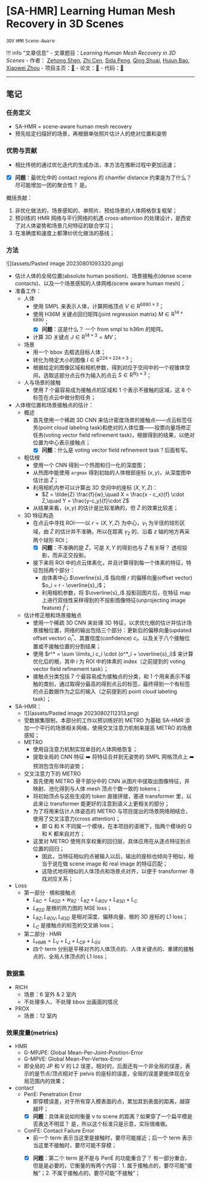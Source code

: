 # [SA-HMR] Learning Human Mesh Recovery in 3D Scenes

`3DV` `HMR` `Scene-Aware`

!!! info "文章信息"
    - 文章题目：*Learning Human Mesh Recovery in 3D Scenes*
    - 作者：
        <a href="https://zehongs.github.io/" target="_blank">Zehong Shen</a>, 
        <a href="https://github.com/anitacen" target="_blank">Zhi Cen</a>, 
        <a href="https://pengsida.net/" target="_blank">Sida Peng</a>, 
        <a href="https://chingswy.github.io/" target="_blank">Qing Shuai</a>, 
        <a href="http://www.cad.zju.edu.cn/bao/" target="_blank">Hujun Bao</a>, 
        <a href="http://xzhou.me" target="_blank">Xiaowei Zhou</a>
    - 项目主页：[🔗](https://zju3dv.github.io/sahmr/)
    - 论文：[🔗](https://openaccess.thecvf.com/content/CVPR2023/papers/Shen_Learning_Human_Mesh_Recovery_in_3D_Scenes_CVPR_2023_paper.pdf)
    - 代码：[🔗](https://github.com/zju3dv/SA-HMR/)
    
---

## 笔记

### 任务定义
- SA-HMR = scene-aware human mesh recovery
- 预先给定扫描好的场景，再根据单张照片估计人的绝对位置和姿势

### 优势与贡献
- 相比传统的通过优化迭代的生成办法，本方法在推断过程中更加迅速；
- [x] **问题**：最优化中的 contact regions 的 chamfer distance 约束是为了什么？ 尽可能增加一团的聚合性？ 是。

概括贡献：

1. 非优化做法的，场景感知的、单照片、预给场景的人体网格恢复框架；
2. 预训练的 HMR 网络与平行网络的机遇 cross-attention 的处理设计，是西安了对人体姿势和场景几何特征的联合学习；
3. 在准确度和速度上都薄纱优化做法的基线；

### 方法

![](assets/Pasted image 20230801093320.png)

- 估计人体的全局位置(absolute human position)、场景接触点(dense scene contacts)、以及一个场景感知的人体网格(scene aware human mesh)；
- 准备工作：
	- 人体
		- 使用 SMPL 来表示人体，计算网格顶点 $V\in\mathrm{R}^{6890\times 3}$；
		- 使用 H36M 关键点回归矩阵(joint regression matrix) $M \in \mathrm{R}^{14\times 6890}$；
			- [x] **问题**：这是什么？ 一个 from smpl to h36m 的矩阵。
		- 计算 3D 关键点 $J\in \mathrm{R}^{14\times 3} = MV$；
	- 场景
		- 用一个 bbox 去框选目标人体；
		- 转化为特定大小的图像 $I \in \mathrm{R}^{224\times 224\times 3}$；
		- 根据给定的图像区域和相机参数，得到对应于空间中的一个视锥体空间，选取这部分点云作为输入的点云 $S \in \mathrm{R}^{N_S \times 3}$；
	- 人与场景的接触
		-  使用 7 个最容易成为接触点的区域和 1 个表示不接触的区域，这 8 个标签在点云中做分割任务；
- 人体根位置和场景接触点的估计：
	- 概述
		- 首先使用一个稀疏 3D CNN 来估计密度场景的接触点——点云标签任务(point cloud labeling task)和绝对的人体位置——投票向量场修正任务(voting vector field refinement task)，根据得到的结果，以绝对位置为中心表示接触点；
			- [x] **问题**：什么是 voting vector field refinement task？后面有写。
	- 粗估根
		- 使用一个 CNN 得到一个热图和归一化的深度图；
		- 从热图中能使用 `argmax` 得到初始的人体根部座标 $(x,y)$，从深度图中估计出 $\tilde Z$；
		- 利用相机内参可以计算出 3D 空间中的座标 $(X,Y,Z)$：
			- $Z = \tilde{Z} \frac{f}{w},\quad X = \frac{x - c_x}{f} \cdot Z,\quad Y = \frac{y-c_y}{f}\cdot Z$
		- 从结果来看，$(x, y)$ 的估计是比较准确的，但 $\tilde{Z}$ 的效果比较差；
	- 3D 特征构造
		- 在点云中寻找 ROI——以 $r=(X,Y,Z)$ 为中心，$\gamma_1$ 为半径的球形区域，由 $\tilde{Z}$ 的估计并不准确，所以在距离 $\gamma_2$ 的、沿着 $z$ 轴的地方再采两个球形 ROI；
			- [x] **问题**：不准确的是 $\tilde{Z}$，可是 $X, Y$ 的得到也与 $\tilde{Z}$ 有关呀？ 透视投影，而非正交投影。
		- 接下来将 ROI 中的点云体素化，并且计算得到每一个体素的特征，特征包括两个部分：
			- 由体素中心 $\overline{s}_i$ 指向根 $r$ 的偏移向量(offset vector) $o_i = r - \overline{s}_i$；
			- 利用相机参数，将 $\overline{s}_i$ 投影回图片后，在特征 map 上进行双线性采样得到的不投影图像特征(unprojecting image feature) $\hat{f}$；
	- 估计修正根和场景接触点
		- 使用一个稀疏 3D CNN 来处理 3D 特征，以求优化根的估计并估计场景接触位置，网络的输出包括三个部分：更新后的偏移向量(updated offset vector) $o_i^*$、其置信度(confidence) $c_i$、以及关于八个接触位置或不接触位置的分割结果；
		- 使用 $r^* = \sum \limits_i c_i \cdot (o^*_i + \overline{s}_i)$ 来计算优化后的根，其中 $i$ 为 ROI 中的体素的 index（之前提到的 voting vector field refinement task）；
		- 接触点分类包括 7 个最容易成为接触点的分类，和 1 个用来表示不接触的类别，通过取得分最高的得到点云的标签，最终得到一个有标签的点云数据作为之后的输入（之前提到的 point cloud labeling task）；
- SA-HMR：
	- ![](assets/Pasted image 20230802112313.png)
	- 受数据集限制，本部分的工作以预训练好的 METRO 为基础 SA-HMR 添加一个平行的场景相关网络，使用交叉注意力机制来提高 METRO 的场景感知；
	- METRO
		- 使用自注意力机制实现单目的人体网格恢复；
		- 提取全局的 CNN 特征 ➡️ 将特征合并到无姿势的 SMPL 网格顶点上 ➡️ 预测包含形体的姿势；
	- 交叉注意力下的 METRO
		- 首先使用 METRO 骨干部分中的 CNN 从图片中提取出图像特征，并映射、池化得到与人体 mesh 顶点个数一致的 tokens；
		- 将初始顶点与这些生成的 token 直接拼接，塞进 transformer 里，以此来让 transformer 能更好的注意到语义上更相关的部分；
		- 为了将用来估计人体姿态的 METRO 与项目提出的场景网络相结合，使用了交叉注意力(cross attention)；
			- 即 Q 和 K 不同属一个模块，在本项目的语境下，指两个模块的 Q 和 K 都来自对方；
		- 这里对 METRO 使用共享权重的回归层，具体应用在从逐点特征到点位置的回归；
			- 因此，当特征相似的点被输入以后，输出的座标也倾向于相似，相当于说在做 scene image 和 real image 的特征匹配；
			- 这隐式地将相似的人体顶点和场景点对齐，以便于 transformer 寻找对应关系；
- Loss
	- 第一部分 · 根和接触点
		- $L_ {RC} = L_ {R2D} + w_ {RZ} \cdot L_ {RZ} + L_ {ROV} + L_ {R3D} + L_ {C}$
		- $L_ {R2D}$ 是根的热力图的 MSE loss；
		- $L_{RZ},L_{ROV},L_{R3D}$ 是相对深度、偏移向量、根的 3D 座标的 L1 loss；
		- $L_C$ 是接触点的标签的交叉熵 loss；
	- 第二部分 · HMR
		- $L_{\mathrm{HMR}}=L_\mathrm{V}+L_\mathrm{J}+L_{\mathrm{CP}}+L_\mathrm{GV}$
		- 四个 term 分别是平移对齐的人体顶点的、人体关键点的、重建的接触点的、全局人体顶点的 L1 loss；
### 数据集

- RICH
	- 场景：6 室外 & 2 室内
	- 不处理多人、不处理 bbox 出画面的情况
- PROX 
	- 场景：12 室内

### 效果度量(metrics)

- HMR
	- G-MPJPE: Global Mean-Per-Joint-Position-Error
	- G-MPVE: Global Mean-Per-Vertex-Error
	- 即全局的 JP 和 V 的 L2 误差，相对的，后面还有一个非全局的误差，表示的是节点/顶点相对于 pelvis 的座标的误差，全局的误差更能体现在全局范围内的效果；
- contact
	- PenE: Penetration Error 
		- 即穿模误差，对于所有穿入模表面的点，累加其到表面的距离，越穿越坏；
		- [x] **问题**：具体来说如何衡量 v to scene 的距离？如果穿了一个扁平模是否表达不明显？ 是，所以这个标准只是示意，实际很难做。
	- ConFE: Contact Failure Error
		- 前一个 term 表示当这里是接触时，要尽可能接近；后一个 term 表示当这里不接触时，要尽可能不穿模；
		- [x] **问题**：第二个 term 是不是与 PenE 的功能重合了？ 有一部分重合，但是是必要的，它衡量的有两个内容：1. 属于接触点的，要尽可能“接触”；2. 不属于接触点的，要尽可能“不接触”；

